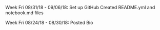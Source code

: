 Week Fri 08/31/18 - 09/06/18:
Set up GitHub
Created README.yml and notebook.md files


Week Fri 08/24/18 - 08/30/18:
Posted Bio
